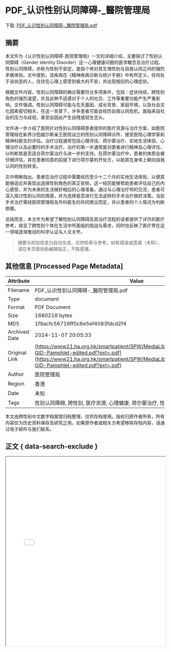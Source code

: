# PDF_认识性别认同障碍-_醫院管理局

<!-- tcd_download_link -->
下载: <a href="../PDF_认识性别认同障碍-_醫院管理局.pdf" download>PDF_认识性别认同障碍-_醫院管理局.pdf</a>
<!-- tcd_download_link_end -->

## 摘要

<!-- tcd_abstract -->
本文件为《认识性别认同障碍-医院管理局》一文的详细介绍，主要探讨了性别认同障碍（Gender Identity Disorder）这一心理健康问题的医学概念及治疗过程。性别认同障碍，亦称为性别不安症，是指个体对其生理性别与自我认同之间的强烈矛盾体验。文中提到，该疾病在《精神疾病诊断与统计手册》中有所定义，任何处于该状态的人，往往在心理上感受到极大的不安，并出现相应的心理症状。 

根据文件内容，性别认同障碍的确诊需要符合多项条件，包括：症状持续，跨性别角色的强烈渴望，并且此种不适感对于个人的社交、工作等重要功能产生严重影响。文件强调，性别认同障碍可能与先天基因、成长背景、家庭环境，以及社会文化因素密切相关。在这一背景下，许多患者可能会经历自我认同危机，面临来自社会的压力与歧视，甚至会因此产生自残或轻生念头。 

文件进一步介绍了医院针对性别认同障碍患者提供的医疗资源与治疗方案，如医院管理局在新界沙田威尔斯亲王医院设立的性别认同障碍诊所，接受医院心理学家和精神科医生的评估。治疗过程通常包括心理评估、荷尔蒙治疗、实地生活体验、心理治疗以及必要时的手术治疗。治疗的第一步通常是对患者进行精神及心理评估，以判断其是否适合荷尔蒙治疗与进一步的支持。在荷尔蒙治疗中，患者的体质会被仔细评估，并在患者同意的前提下进行荷尔蒙的开处方，以助其在身体上朝向自我认同的性别转变。 

文中明晰指出，患者在治疗过程中需要经历至少十二个月的实地生活体验，以便其能够适应并表现出选择性别角色的真正安排。这一经历能够帮助患者评估自己的内心感受，并为未来的生活做好相应的心理准备。通过与心理治疗师的交流，患者可深入探讨性别认同的情感，并为选择是否进行无法逆转的手术治疗做好决策。当前手术治疗需经医院管理局及外科医生的共同商议而定，并以患者的个人情况为判断依据。 

总结而言，本文件为希望了解性别认同障碍及其治疗流程的读者提供了详尽的医疗参考，突显了跨性别个体在生活中所面临的挑战与需求，同时也反映了医疗界在这一领域逐渐推动的科学认证与人文关怀。

<!-- tcd_abstract_end -->

> 摘要与附加信息为自动生成，仅供检索与参考。如有错误或遗漏（未知），请在本页面协助编辑指正，不胜感激。

## 其他信息 [Processed Page Metadata]

| Attribute       | Value                                  |
|-----------------|----------------------------------------|
| Filename        | PDF_认识性别认同障碍-_醫院管理局.pdf                             |
| Type            | document                                 |
| Format          | PDF Document                               |
| Size            | 1680218 bytes                           |
| MD5             | 1f9acfc56716ff0c6e5ef4083fdcd2f4                                  |
| Archived Date   | 2024-11-07 20:05:33                             |
| Original Link   | [https://www21.ha.org.hk/smartpatient/SPW/MediaLibraries/SPW/SPWMedia/2017-GID-Pamphlet-edited.pdf?ext=.pdf](https://www21.ha.org.hk/smartpatient/SPW/MediaLibraries/SPW/SPWMedia/2017-GID-Pamphlet-edited.pdf?ext=.pdf)                         |
| Author          | 医院管理局                               |
| Region          | 香港                               |
| Date            | 未知                                 |
| Tags            | 性别认同障碍, 跨性别, 医疗资源, 心理健康, 荷尔蒙治疗, 性别转换手术, 社会环境, 社区支持                                 |

本文由跨性别中文数字档案馆归档整理，仅供存档使用。版权归原作者所有，所有内容仅为历史资料保存及研究之用。如果原作者或相关方希望移除存档内容，请通过电子邮件与我们联系。

## 正文 { data-search-exclude }

<!-- tcd_main_text -->
<iframe src="../PDF_认识性别认同障碍-_醫院管理局.pdf" width="100%" height="600px">
    <p>无法显示PDF，请下载查看。</p>
</iframe>
<!-- tcd_main_text_end -->

